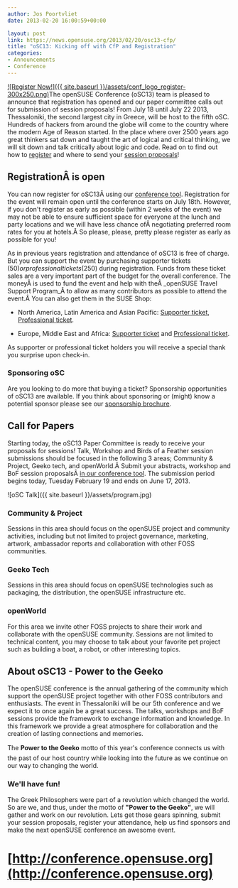 ```yaml
---
author: Jos Poortvliet
date: 2013-02-20 16:00:59+00:00

layout: post
link: https://news.opensuse.org/2013/02/20/osc13-cfp/
title: "oSC13: Kicking off with CfP and Registration"
categories:
- Announcements
- Conference
---
```

[![Register Now!]({{ site.baseurl }}/assets/conf_logo_register-300x250.png)](https://conference.opensuse.org/osem/conference/osc2013/register)The openSUSE Conference (oSC13) team is pleased to announce that registration has opened and our paper committee calls out for submission of session proposals! From July 18 until July 22 2013, Thessaloniki, the second largest city in Greece, will be host to the fifth oSC. Hundreds of hackers from around the globe will come to the country where the modern Age of Reason started. In the place where over 2500 years ago great thinkers sat down and taught the art of logical and critical thinking, we will sit down and talk critically about logic and code. Read on to find out how to [register](https://conference.opensuse.org/osem/conference/osc2013/register) and where to send your [session proposals](https://conference.opensuse.org/osem/conference/osc2013/proposal/new)!

<!-- more -->


## RegistrationÂ is open


You can now register for oSC13Â using our [conference tool](https://conference.opensuse.org/osem). Registration for the event will remain open until the conference starts on July 18th. However, if you don't register as early as possible (within 2 weeks of the event) we may not be able to ensure sufficient space for everyone at the lunch and party locations and we will have less chance ofÂ negotiating preferred room rates for you at hotels.Â So please, please, pretty please register as early as possible for you!

As in previous years registration and attendance of oSC13 is free of charge. But you can support the event by purchasing supporter tickets ($50) or professional tickets ($250) during registration. Funds from these ticket sales are a very important part of the budget for the overall conference. The moneyÂ is used to fund the event and help with theÂ _openSUSE Travel Support Program_Â to allow as many contributors as possible to attend the event.Â You can also get them in the SUSE Shop:



	
  * North America, Latin America and Asian Pacific: [Supporter ticket](https://buy.suse.com/store/suse/en_US/buy/productID.264835100), [Professional ticket](https://buy.suse.com/store/suse/en_US/buy/productID.264935300).

	
  * Europe, Middle East and Africa: [Supporter ticket](http://shop.novell.com/DRHM/store?Action=AddItemToRequisition&siteId=novelleu&Env=BASE&productId=265352500) and [Professional ticket](http://shop.novell.com/DRHM/store?Action=AddItemToRequisition&siteId=novelleu&Env=BASE&productId=265352400).


As supporter or professional ticket holders you will receive a special thank you surprise upon check-in.


### Sponsoring oSC


Are you looking to do more that buying a ticket? Sponsorship opportunities of oSC13 are available. If you think about sponsoring or (might) know a potential sponsor please see our [sponsorship brochure](http://conference.opensuse.org/files/oSC13_Sponsorship_Brochure.pdf).


## Call for Papers


Starting today, the oSC13 Paper Committee is ready to receive your proposals for sessions! Talk, Workshop and Birds of a Feather session submissions should be focused in the following 3 areas; Community & Project, Geeko tech, and openWorld.Â Submit your abstracts, workshop and BoF session proposalsÂ [in our conference tool](https://conference.opensuse.org/osem/conference/osc2013/proposal/new). The submission period begins today, Tuesday February 19 and ends on June 17, 2013.

![oSC Talk]({{ site.baseurl }}/assets/program.jpg)


### Community & Project


Sessions in this area should focus on the openSUSE project and community activities, including but not limited to project governance, marketing, artwork, ambassador reports and collaboration with other FOSS communities.


### Geeko Tech


Sessions in this area should focus on openSUSE technologies such as packaging, the distribution, the openSUSE infrastructure etc.


### openWorld


For this area we invite other FOSS projects to share their work and collaborate with the openSUSE community. Sessions are not limited to technical content, you may choose to talk about your favorite pet project such as building a boat, a robot, or other interesting topics.


## About oSC13 - Power to the Geeko


The openSUSE conference is the annual gathering of the community which support the openSUSE project together with other FOSS contributors and enthusiasts. The event in Thessaloniki will be our 5th conference and we expect it to once again be a great success. The talks, workshops and BoF sessions provide the framework to exchange information and knowledge. In this framework we provide a great atmosphere for collaboration and the creation of lasting connections and memories.

The **Power to the Geeko** motto of this year's conference connects us with the past of our host country while looking into the future as we continue on our way to changing the world.


### We'll have fun!


The Greek Philosophers were part of a revolution which changed the world. So are we, and thus, under the motto of **"Power to the Geeko"**, we will gather and work on our revolution. Lets get those gears spinning, submit your session proposals, register your attendance, help us find sponsors and make the next openSUSE conference an awesome event.


# [http://conference.opensuse.org](http://conference.opensuse.org)

		
